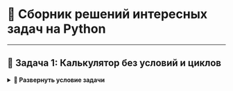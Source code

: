# 🐍 Сборник решений интересных задач на Python

---

## 🔢 Задача 1: Калькулятор без условий и циклов

<details>
<summary><b>📌 Развернуть условие задачи</b></summary>

### 📝 Описание
Задача из курса **"Разработчик AI бот"**, с которой столкнулся мой сын.  
Интересный вызов — реализовать калькулятор без использования стандартных управляющих конструкций!

### 🎯 Условие
> **Цель:**  
> Создать калькулятор для двух чисел, поддерживающий операции:
> - ➕ Сложение (код `1`)
> - ➖ Вычитание (код `2`)

### ⚠️ Жёсткие ограничения
Запрещено использовать:
- `if`/`else` и другие условные операторы
- `match` (оператор выбора)
- Циклы (`for`, `while`)
- Коллекции (`list`, `dict` и т.д.)
- Тернарный оператор

### 🔢 Ввод/Вывод
| **Формат ввода**          | **Формат вывода**       |
|---------------------------|-------------------------|
| `num1` (целое число)      |                         |
| `num2` (целое число)      | Результат операции      |
| `operation` (`1` или `2`) | (целое число)           |

### 📌 Примеры
```python
Вход:  5 3 1  # 5 + 3
Выход: 8

Вход:  10 4 2  # 10 - 4
Выход: 6
```
